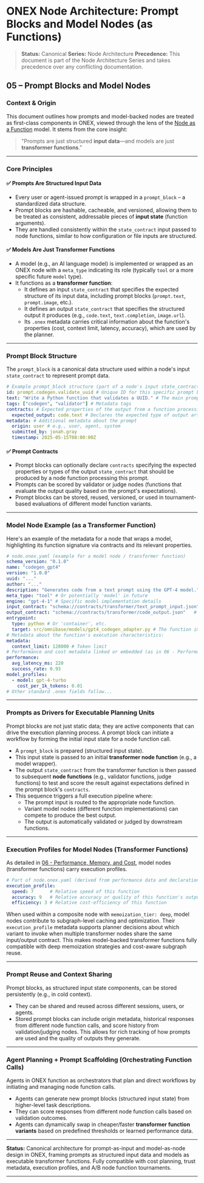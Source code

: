 <!-- === OmniNode:Metadata ===
metadata_version: 0.1.0
protocol_version: 1.1.0
owner: OmniNode Team
copyright: OmniNode Team
schema_version: 1.1.0
name: prompt_blocks_and_model_nodes.md
version: 1.0.0
uuid: bbc37f2f-7c27-4dbf-8769-b1c8d069f39e
author: OmniNode Team
created_at: 2025-05-28T12:40:26.732937
last_modified_at: 2025-05-28T17:20:05.703571
description: Stamped by ONEX
state_contract: state_contract://default
lifecycle: active
hash: 9f06dd0f777b244fd9414dc16d8305572c5b9bdb65029fe2e3db6630be9065d6
entrypoint: python@prompt_blocks_and_model_nodes.md
runtime_language_hint: python>=3.11
namespace: omnibase.stamped.prompt_blocks_and_model_nodes
meta_type: tool
<!-- === /OmniNode:Metadata === -->


# ONEX Node Architecture: Prompt Blocks and Model Nodes (as Functions)

> **Status:** Canonical
> **Series:** Node Architecture
> **Precedence:** This document is part of the Node Architecture Series and takes precedence over any conflicting documentation.

## 05 – Prompt Blocks and Model Nodes

### Context & Origin

This document outlines how prompts and model-backed nodes are treated as first-class components in ONEX, viewed through the lens of the [Node as a Function](docs/nodes/index.md) model. It stems from the core insight:

> "Prompts are just structured **input data**—and models are just **transformer functions**."

---

### Core Principles

#### ✅ Prompts Are Structured Input Data

* Every user or agent-issued prompt is wrapped in a `prompt_block` – a standardized data structure.
* Prompt blocks are hashable, cacheable, and versioned, allowing them to be treated as consistent, addressable pieces of **input state** (function arguments).
* They are handled consistently within the `state_contract` input passed to node functions, similar to how configuration or file inputs are structured.

#### ✅ Models Are Just Transformer Functions

* A model (e.g., an AI language model) is implemented or wrapped as an ONEX node with a `meta_type` indicating its role (typically `tool` or a more specific future `model` type).
* It functions as a **transformer function**:
    * It defines an input `state_contract` that specifies the expected structure of its input data, including prompt blocks (`prompt.text`, `prompt.image`, etc.).
    * It defines an output `state_contract` that specifies the structured output it produces (e.g., `code.text`, `text.completion`, `image.url`).
    * Its `.onex` metadata carries critical information about the function's properties (cost, context limit, latency, accuracy), which are used by the planner.

---

### Prompt Block Structure

The `prompt_block` is a canonical data structure used within a node's input `state_contract` to represent prompt data.

```yaml
# Example prompt_block structure (part of a node's input state_contract)
id: prompt.codegen.validate_uuid # Unique ID for this specific prompt block instance
text: "Write a Python function that validates a UUID." # The main prompt content
tags: ["codegen", "validator"] # Metadata tags
contracts: # Expected properties of the output from a function processing this prompt
  expected_output: code.text # Declares the expected type of output artifact
metadata: # Additional metadata about the prompt
  origin: user # e.g., user, agent, system
  submitted_by: jonah.gray
  timestamp: 2025-05-15T08:00:00Z
```

#### ✅ Prompt Contracts

* Prompt blocks can optionally declare `contracts` specifying the expected properties or types of the output `state_contract` that should be produced by a node function processing this prompt.
* Prompts can be scored by validator or judge nodes (functions that evaluate the output quality based on the prompt's expectations).
* Prompt blocks can be stored, reused, versioned, or used in tournament-based evaluations of different model function variants.

---

### Model Node Example (as a Transformer Function)

Here's an example of the metadata for a node that wraps a model, highlighting its function signature via contracts and its relevant properties.

```yaml
# node.onex.yaml (example for a model node / transformer function)
schema_version: "0.1.0"
name: "codegen_gpt4"
version: "1.0.0"
uuid: "..."
author: "..."
description: "Generates code from a text prompt using the GPT-4 model."
meta_type: "tool" # Or potentially 'model' in future
engine: "gpt-4-1" # Specific model implementation details
input_contract: "schema://contracts/transformer/text_prompt_input.json" # Schema for input state (includes prompt_block)
output_contract: "schema://contracts/transformer/code_output.json"   # Schema for output state
entrypoint:
  type: python # Or 'container', etc.
  target: src/omnibase/models/gpt4_codegen_adapter.py # The function implementation
# Metadata about the function's execution characteristics:
metadata:
  context_limit: 128000 # Token limit
# Performance and cost metadata linked or embedded (as in 06 - Performance):
performance:
  avg_latency_ms: 220
  success_rate: 0.93
model_profiles:
  - model: gpt-4-turbo
    cost_per_1k_tokens: 0.01
# Other standard .onex fields follow...
```

---

### Prompts as Drivers for Executable Planning Units

Prompt blocks are not just static data; they are active components that can drive the execution planning process. A prompt block can initiate a workflow by forming the initial input state for a node function call.

* A `prompt_block` is prepared (structured input state).
* This input state is passed to an initial **transformer node function** (e.g., a model wrapper).
* The output `state_contract` from the transformer function is then passed to subsequent **node functions** (e.g., validator functions, judge functions) to test and score the result against expectations defined in the prompt block's `contracts`.
* This sequence triggers a full execution pipeline where:
    * The prompt input is routed to the appropriate node function.
    * Variant model nodes (different function implementations) can compete to produce the best output.
    * The output is automatically validated or judged by downstream functions.

---

### Execution Profiles for Model Nodes (Transformer Functions)

As detailed in [06 - Performance, Memory, and Cost](docs/nodes/performance_memory_and_cost.md), model nodes (transformer functions) carry execution profiles.

```yaml
# Part of node.onex.yaml (derived from performance data and declarations)
execution_profile:
  speed: 7      # Relative speed of this function
  accuracy: 9   # Relative accuracy or quality of this function's output
  efficiency: 3 # Relative cost-efficiency of this function
```

When used within a composite node with `memoization_tier: deep`, model nodes contribute to subgraph-level caching and optimization. Their `execution_profile` metadata supports planner decisions about which variant to invoke when multiple transformer nodes share the same input/output contract. This makes model-backed transformer functions fully compatible with deep memoization strategies and cost-aware subgraph reuse.

---

### Prompt Reuse and Context Sharing

Prompt blocks, as structured input state components, can be stored persistently (e.g., in cold context).

* They can be shared and reused across different sessions, users, or agents.
* Stored prompt blocks can include origin metadata, historical responses from different node function calls, and score history from validation/judging nodes. This allows for rich tracking of how prompts are used and the quality of outputs they generate.

---

### Agent Planning + Prompt Scaffolding (Orchestrating Function Calls)

Agents in ONEX function as orchestrators that plan and direct workflows by initiating and managing node function calls.

* Agents can generate new prompt blocks (structured input state) from higher-level task descriptions.
* They can score responses from different node function calls based on validation outcomes.
* Agents can dynamically swap in cheaper/faster **transformer function variants** based on predefined thresholds or learned performance data.

---

**Status:** Canonical architecture for prompt-as-input and model-as-node design in ONEX, framing prompts as structured input data and models as executable transformer functions. Fully compatible with cost planning, trust metadata, execution profiles, and A/B node function tournaments.

---
